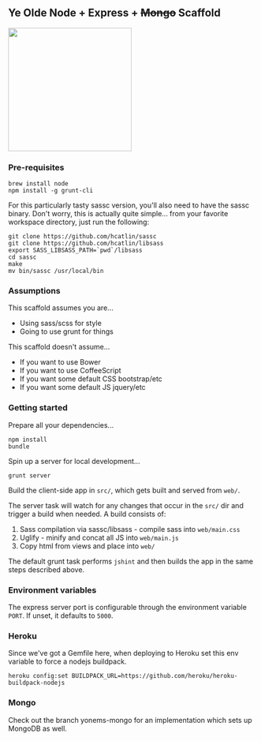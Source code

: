 ## Ye Olde Node + Express + ~~Mongo~~ Scaffold

<img src="http://media0.giphy.com/media/LGzrggUppEBdm/giphy.gif" width=250 height=250/>

### Pre-requisites

    brew install node
    npm install -g grunt-cli

For this particularly tasty sassc version, you'll also need to have the sassc binary. Don't worry, this is actually
quite simple... from your favorite workspace directory, just run the following:

    git clone https://github.com/hcatlin/sassc
    git clone https://github.com/hcatlin/libsass
    export SASS_LIBSASS_PATH=`pwd`/libsass
    cd sassc
    make
    mv bin/sassc /usr/local/bin

### Assumptions

This scaffold assumes you are...
* Using sass/scss for style
* Going to use grunt for things

This scaffold doesn't assume...
* If you want to use Bower
* If you want to use CoffeeScript
* If you want some default CSS bootstrap/etc
* If you want some default JS jquery/etc

### Getting started

Prepare all your dependencies...

    npm install
    bundle

Spin up a server for local development...

    grunt server

Build the client-side app in ``src/``, which gets built and served from ``web/``.

The server task will watch for any changes that occur in the ``src/`` dir
and trigger a build when needed. A build consists of:

1. Sass compilation via sassc/libsass - compile sass into ``web/main.css``
2. Uglify - minify and concat all JS into ``web/main.js``
3. Copy html from views and place into ``web/``

The default grunt task performs ``jshint`` and then builds the app 
in the same steps described above.

### Environment variables

The express server port is configurable through the environment variable ``PORT``. If unset, it defaults to ``5000``.

### Heroku

Since we've got a Gemfile here, when deploying to Heroku
set this env variable to force a nodejs buildpack.

    heroku config:set BUILDPACK_URL=https://github.com/heroku/heroku-buildpack-nodejs

### Mongo

Check out the branch yonems-mongo for an implementation which sets up MongoDB as well.
